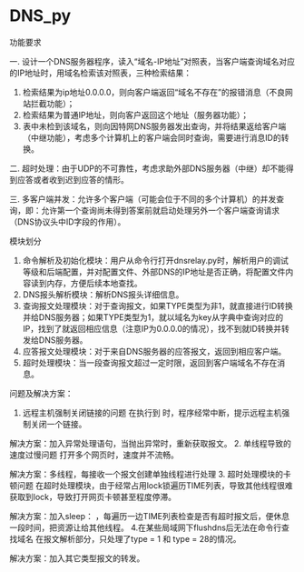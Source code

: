 # DNS_py

功能要求

一.	设计一个DNS服务器程序，读入“域名-IP地址”对照表，当客户端查询域名对应的IP地址时，用域名检索该对照表，三种检索结果：
1)	检索结果为ip地址0.0.0.0，则向客户端返回“域名不存在”的报错消息（不良网站拦截功能）；
2)	检索结果为普通IP地址，则向客户返回这个地址（服务器功能）；
3)	表中未检到该域名，则向因特网DNS服务器发出查询，并将结果返给客户端（中继功能），考虑多个计算机上的客户端会同时查询，需要进行消息ID的转换。

二.	超时处理：由于UDP的不可靠性，考虑求助外部DNS服务器（中继）却不能得到应答或者收到迟到应答的情形。

三.	多客户端并发：允许多个客户端（可能会位于不同的多个计算机）的并发查询，即：允许第一个查询尚未得到答案前就启动处理另外一个客户端查询请求（DNS协议头中ID字段的作用）。

模块划分

1.	命令解析及初始化模块：用户从命令行打开dnsrelay.py时，解析用户的调试等级和后端配置，并对配置文件、外部DNS的IP地址是否正确，将配置文件内容读到内存，方便后续本地查找。
2.	DNS报头解析模块：解析DNS报头详细信息。
3.	查询报文处理模块：对于查询报文，如果TYPE类型为非1，就直接进行ID转换并给DNS服务器；如果TYPE类型为1，就以域名为key从字典中查询对应的IP，找到了就返回相应信息（注意IP为0.0.0.0的情况），找不到就ID转换并转发给DNS服务器。
4.	应答报文处理模块：对于来自DNS服务器的应答报文，返回到相应客户端。
5.	超时处理模块：当一段查询报文超过一定时限，返回到客户端域名不存在消息。

问题及解决方案：

1.	远程主机强制关闭链接的问题
  在执行到 时，程序经常中断，提示远程主机强制关闭一个链接。
  
  解决方案：加入异常处理语句，当抛出异常时，重新获取报文。
2.	单线程导致的速度过慢问题
  打开多个网页时，速度并不流畅。
  
  解决方案：多线程，每接收一个报文创建单独线程进行处理
3.	超时处理模块的卡顿问题
  在超时处理模块，由于经常占用lock锁遍历TIME列表，导致其他线程很难获取到lock，导致打开网页卡顿甚至程度停滞。
  
  解决方案：加入sleep： ，每遍历一边TIME列表检查是否有超时报文后，便休息一段时间，把资源让给其他线程。
4.在某些局域网下flushdns后无法在命令行查找域名
  在报文解析部分，只处理了type = 1 和 type = 28的情况。
  
解决方案：加入其它类型报文的转发。

